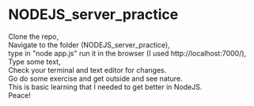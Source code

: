 # NODEJS_server_practice
Clone the repo,<br>
Navigate to the folder (NODEJS_server_practice),<br>
type in "node app.js" run it in the browser (I used http://localhost:7000/),<br>
Type some text,<br>
Check your terminal and text editor for changes.<br>
Go do some exercise and get outside and see nature.<br>
This is basic learning that I needed to get better in NodeJS.<br>
Peace!
